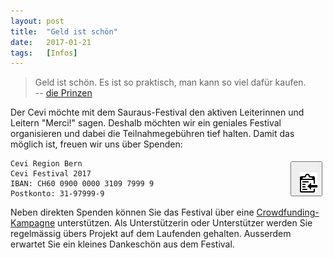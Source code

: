 ```yaml
---
layout: post
title:  "Geld ist schön"
date:   2017-01-21
tags:   [Infos]
---
```


> Geld ist schön. Es ist so praktisch, man kann so viel dafür kaufen.  
> -- [die Prinzen](https://www.youtube.com/watch?v=IfZtNq9ebJ4)

Der Cevi möchte mit dem Sauraus-Festival den aktiven Leiterinnen und Leitern
"Merci!" sagen. Deshalb möchten wir ein geniales Festival organisieren und dabei
die Teilnahmegebühren tief halten. Damit das möglich ist, freuen wir uns über
Spenden:

<pre class="highlight" style="position: relative;"><code><button
  class="btn" id="donate-clipboard" data-clipboard-text="CH60 0900 0000 3109 7999 9" style="position: absolute; top: 5px; right: 5px;" title="Kontonummer kopieren">
  <img src="/static/img/octicons/clippy.svg" alt="Kontonummer kopieren">
</button>Cevi Region Bern
Cevi Festival 2017
IBAN: CH60 0900 0000 3109 7999 9
Postkonto: 31-97999-9</code>
</pre>

Neben direkten Spenden können Sie das Festival über eine
<a href="http://www.icareforyou.ch/icfy/src/#!/projectdetail/3486/dankesfest-fuer-ehrenamtliche-cevi-leitende">
Crowdfunding-Kampagne</a> unterstützen. Als Unterstützerin oder Unterstützer
werden Sie regelmässig übers Projekt auf dem Laufenden gehalten. Ausserdem
erwartet Sie ein kleines Dankeschön aus dem Festival.

<script>
  new Clipboard('#donate-clipboard');
</script>
